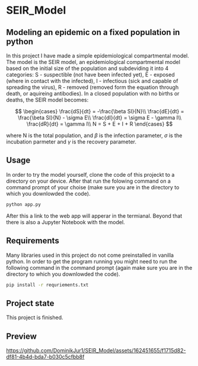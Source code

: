 # SEIR_Model
## Modeling an epidemic on a fixed population in python
In this project I have made a simple epidemiological compartmental model. The model is the SEIR model, an epidemiological compartmental model based on the initial size of the population and subdeviding it into 4 categories: S - suspectible (not have been infected yet), E - exposed (where in contact with the infected), I - infectious (sick and capable of spreading the virus), R - removed (removed form the equation through death, or  aquireing antibodies). In a closed population with no births or deaths, the SEIR model becomes:

$$
\begin{cases}
\frac{dS}{dt}  = -\frac{\beta SI}{N}\\
\frac{dE}{dt}  = \frac{\beta SI}{N} - \sigma E\\
\frac{dI}{dt}  = \sigma E - \gamma I\\
\frac{dR}{dt}  = \gamma I\\
 N = S + E + I + R
\end{cases}
$$

where N is the total population, and $\beta$ is the infection parameter, $\sigma$ is the incubation parmeter and $\gamma$ is the recovery parameter.
 
 
 
 
## Usage

In order to try the model yourself, clone the code of this projeckt to a directory on your device. After that run the folowing command on a command prompt of your choise (make sure you are in the directory to which you downlowded the code).

```bash
python app.py
```
After this a link to the web app will apperar in the termianal. Beyond that there is also a Jupyter Notebook with the model.
 
 

## Requirements
Many libraries used in this project do not come preinstalled in vanilla python. In order to get the program running you might need to run the following command in the command prompt (again make sure you are in the directory to which you downlowded the code).

```bash
pip install -r requriements.txt
```

## Project state
This project is finished.

## Preview

https://github.com/DominikJur1/SEIR_Model/assets/162451655/f1715d82-df81-4b4d-bda7-b030c5cfbb8f



